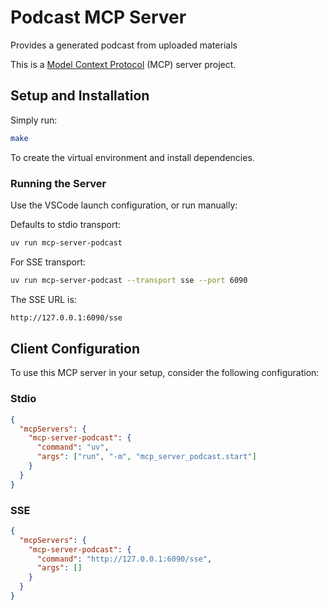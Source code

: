 # Podcast MCP Server

Provides a generated podcast from uploaded materials

This is a [Model Context Protocol](https://github.com/modelcontextprotocol) (MCP) server project.

## Setup and Installation

Simply run:

```bash
make
```

To create the virtual environment and install dependencies.

### Running the Server

Use the VSCode launch configuration, or run manually:

Defaults to stdio transport:

```bash
uv run mcp-server-podcast
```

For SSE transport:

```bash
uv run mcp-server-podcast --transport sse --port 6090
```

The SSE URL is:

```bash
http://127.0.0.1:6090/sse
```

## Client Configuration

To use this MCP server in your setup, consider the following configuration:

### Stdio

```json
{
  "mcpServers": {
    "mcp-server-podcast": {
      "command": "uv",
      "args": ["run", "-m", "mcp_server_podcast.start"]
    }
  }
}
```

### SSE

```json
{
  "mcpServers": {
    "mcp-server-podcast": {
      "command": "http://127.0.0.1:6090/sse",
      "args": []
    }
  }
}
```
